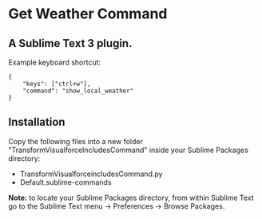 Get Weather Command
=======================
A Sublime Text 3 plugin.
-------------------------

Example keyboard shortcut:

	{
		"keys": ["ctrl+w"],
		"command": "show_local_weather"
	}


Installation
------------

Copy the following files into a new folder "TransformVisualforceIncludesCommand" inside your Sublime Packages directory:
- TransformVisualforceincludesCommand.py
- Default.sublime-commands

**Note:** to locate your Sublime Packages directory, from within Sublime Text go to the Sublime Text menu -> Preferences -> Browse Packages.

